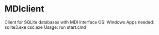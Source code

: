 # MDIclient
Client for SQLite databases with MDI interface
OS: Windows
Apps needed: 
	sqlite3.exe
	csc.exe
Usage: run start.cmd
